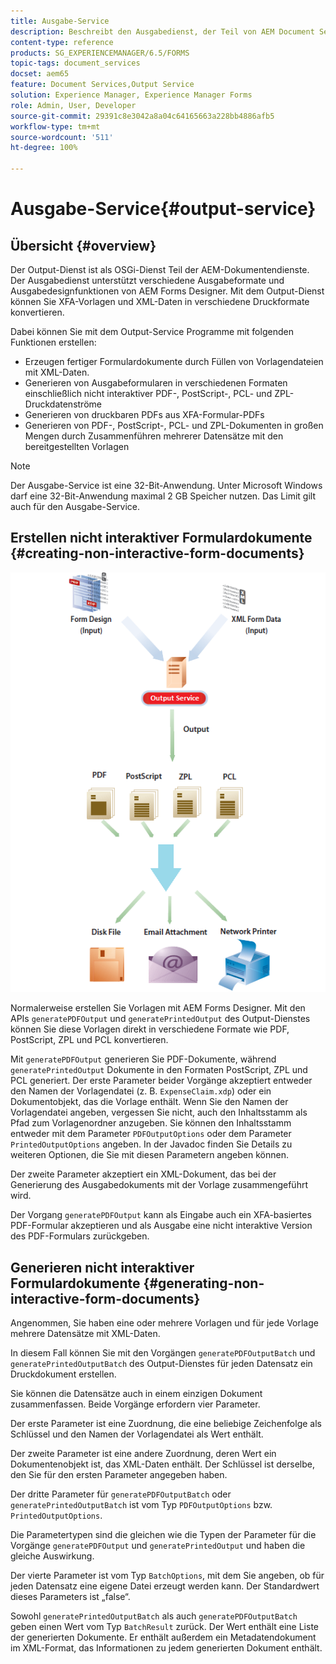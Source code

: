 ```yaml
---
title: Ausgabe-Service
description: Beschreibt den Ausgabedienst, der Teil von AEM Document Services ist.
content-type: reference
products: SG_EXPERIENCEMANAGER/6.5/FORMS
topic-tags: document_services
docset: aem65
feature: Document Services,Output Service
solution: Experience Manager, Experience Manager Forms
role: Admin, User, Developer
source-git-commit: 29391c8e3042a8a04c64165663a228bb4886afb5
workflow-type: tm+mt
source-wordcount: '511'
ht-degree: 100%

---
```


# Ausgabe-Service{#output-service}

## Übersicht {#overview}

Der Output-Dienst ist als OSGi-Dienst Teil der AEM-Dokumentendienste. Der Ausgabedienst unterstützt verschiedene Ausgabeformate und Ausgabedesignfunktionen von AEM Forms Designer. Mit dem Output-Dienst können Sie XFA-Vorlagen und XML-Daten in verschiedene Druckformate konvertieren.

Dabei können Sie mit dem Output-Service Programme mit folgenden Funktionen erstellen:

* Erzeugen fertiger Formulardokumente durch Füllen von Vorlagendateien mit XML-Daten.
* Generieren von Ausgabeformularen in verschiedenen Formaten einschließlich nicht interaktiver PDF-, PostScript-, PCL- und ZPL-Druckdatenströme
* Generieren von druckbaren PDFs aus XFA-Formular-PDFs
* Generieren von PDF-, PostScript-, PCL- und ZPL-Dokumenten in großen Mengen durch Zusammenführen mehrerer Datensätze mit den bereitgestellten Vorlagen

>[!NOTE]
>
>Der Ausgabe-Service ist eine 32-Bit-Anwendung. Unter Microsoft Windows darf eine 32-Bit-Anwendung maximal 2 GB Speicher nutzen. Das Limit gilt auch für den Ausgabe-Service.

## Erstellen nicht interaktiver Formulardokumente {#creating-non-interactive-form-documents}

![usingOutput_modified](assets/usingoutput_modified.png)

Normalerweise erstellen Sie Vorlagen mit AEM Forms Designer. Mit den APIs `generatePDFOutput` und `generatePrintedOutput` des Output-Dienstes können Sie diese Vorlagen direkt in verschiedene Formate wie PDF, PostScript, ZPL und PCL konvertieren.

Mit `generatePDFOutput` generieren Sie PDF-Dokumente, während `generatePrintedOutput` Dokumente in den Formaten PostScript, ZPL und PCL generiert. Der erste Parameter beider Vorgänge akzeptiert entweder den Namen der Vorlagendatei (z. B. `ExpenseClaim.xdp`) oder ein Dokumentobjekt, das die Vorlage enthält. Wenn Sie den Namen der Vorlagendatei angeben, vergessen Sie nicht, auch den Inhaltsstamm als Pfad zum Vorlagenordner anzugeben. Sie können den Inhaltsstamm entweder mit dem Parameter `PDFOutputOptions` oder dem Parameter `PrintedOutputOptions` angeben. In der Javadoc finden Sie Details zu weiteren Optionen, die Sie mit diesen Parametern angeben können.

Der zweite Parameter akzeptiert ein XML-Dokument, das bei der Generierung des Ausgabedokuments mit der Vorlage zusammengeführt wird.

Der Vorgang `generatePDFOutput` kann als Eingabe auch ein XFA-basiertes PDF-Formular akzeptieren und als Ausgabe eine nicht interaktive Version des PDF-Formulars zurückgeben.

## Generieren nicht interaktiver Formulardokumente {#generating-non-interactive-form-documents}

Angenommen, Sie haben eine oder mehrere Vorlagen und für jede Vorlage mehrere Datensätze mit XML-Daten.

In diesem Fall können Sie mit den Vorgängen `generatePDFOutputBatch` und `generatePrintedOutputBatch` des Output-Dienstes für jeden Datensatz ein Druckdokument erstellen.

Sie können die Datensätze auch in einem einzigen Dokument zusammenfassen. Beide Vorgänge erfordern vier Parameter.

Der erste Parameter ist eine Zuordnung, die eine beliebige Zeichenfolge als Schlüssel und den Namen der Vorlagendatei als Wert enthält.

Der zweite Parameter ist eine andere Zuordnung, deren Wert ein Dokumentenobjekt ist, das XML-Daten enthält. Der Schlüssel ist derselbe, den Sie für den ersten Parameter angegeben haben.

Der dritte Parameter für `generatePDFOutputBatch` oder `generatePrintedOutputBatch` ist vom Typ `PDFOutputOptions` bzw. `PrintedOutputOptions`.

Die Parametertypen sind die gleichen wie die Typen der Parameter für die Vorgänge `generatePDFOutput` und `generatePrintedOutput` und haben die gleiche Auswirkung.

Der vierte Parameter ist vom Typ `BatchOptions`, mit dem Sie angeben, ob für jeden Datensatz eine eigene Datei erzeugt werden kann. Der Standardwert dieses Parameters ist „false“.

Sowohl `generatePrintedOutputBatch` als auch `generatePDFOutputBatch` geben einen Wert vom Typ `BatchResult` zurück. Der Wert enthält eine Liste der generierten Dokumente. Er enthält außerdem ein Metadatendokument im XML-Format, das Informationen zu jedem generierten Dokument enthält.
